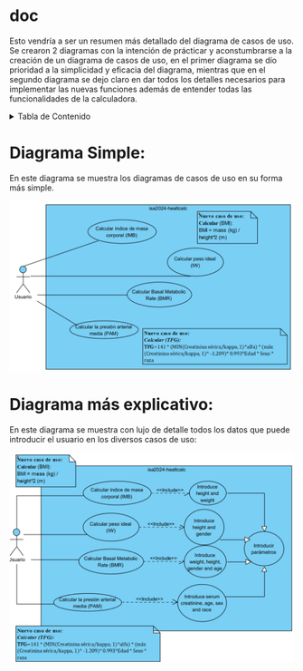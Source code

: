 # doc
Esto vendría a ser un resumen más detallado del diagrama de casos de uso. Se crearon 2 diagramas con la intención de prácticar y aconstumbrarse a la creación de un diagrama de casos de uso, en el primer diagrama se dío prioridad a la simplicidad y eficacia del diagrama, mientras que en el segundo diagrama se dejo claro en dar todos los detalles necesarios para implementar las nuevas funciones además de entender todas las funcionalidades de la calculadora.
<details>
  <summary>Tabla de Contenido</summary>
    <ol>
      <li><a href="#intro">Diagrama Simple:</a></li>
      <li><a href="#desarrollo">Diagrama más explicativo:</a></li>
    </ol> 
</details>

<a name="intro"></a>
# Diagrama Simple:
En este diagrama se muestra los diagramas de casos de uso en su forma más simple.
<p align="center">
  <img src="https://github.com/Diegodepab/isa2024-healthcalc/blob/practica2/doc/UML%20(simplificado).png" width="700" title="simple">
</p>

<a name="desarrollo"></a>
# Diagrama más explicativo:
En este diagrama se muestra con lujo de detalle todos los datos que puede introducir el usuario en los diversos casos de uso:
<p align="center">
  <img src="https://github.com/Diegodepab/isa2024-healthcalc/blob/practica2/doc/Diagrama_de_casos_de_uso_Calculadora_Salud.png" width="750" title="Elaborado">
</p>

